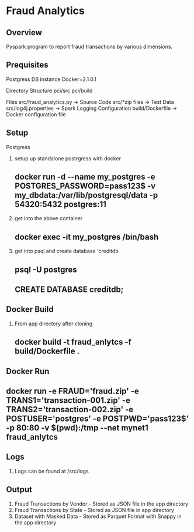 # Fraud Analytics

## Overview

Pyspark program to report fraud transactions by various dimensions.

## Prequisites
Postgress DB instance
Docker=2.1.0.1

Directory Structure
pci/src
pci/build

Files
src/fraud_analytics.py -> Source Code
src/*zip files -> Test Data
src/log4j.properties -> Spark Logging Configuration
build/Dockerfile -> Docker configuration file


## Setup

Postgress
1. setup up standalone postrgress with docker
    ## docker run -d --name my_postgres -e POSTGRES_PASSWORD=pass123$ -v my_dbdata:/var/lib/postgresql/data -p 54320:5432 postgres:11
2. get into the above container
    ## docker exec -it  my_postgres /bin/bash
3. get into psql and create database 'creditdb
    ## psql -U postgres
    ## CREATE DATABASE creditdb;


## Docker Build
1. From app directory after cloning
    ## docker build -t fraud_anlytcs -f build/Dockerfile .

## Docker Run
   ## docker run  -e FRAUD='fraud.zip' -e TRANS1='transaction-001.zip' -e TRANS2='transaction-002.zip'  -e POSTUSER='postgres' -e POSTPWD='pass123$' -p 80:80 -v  $(pwd):/tmp --net mynet1 fraud_anlytcs

## Logs
   1. Logs can be found at /src/logs

## Output
   1. Fraud Transactions by Vendor - Stored as JSON file in the app directory
   2. Fraud Transactions by State - Stored as JSON file in app directory
   3. Dataset with Masked Data - Stored as Parquet Format with Snappy in the app directory

